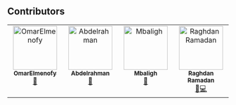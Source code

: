 ## Contributors

<!-- ALL-CONTRIBUTORS-LIST:START - Do not remove or modify this section -->
<!-- prettier-ignore-start -->
<!-- markdownlint-disable -->
<table>
  <tbody>
    <tr>
      <td align="center" valign="top" width="14.28%"><a href="https://github.com/OmarElmenofy"><img src="https://avatars.githubusercontent.com/u/144100276?v=4?s=100" width="100px;" alt="OmarElmenofy"/><br /><sub><b>OmarElmenofy</b></sub></a><br /><a href="#data-OmarElmenofy" title="Design">🎨</a></td>
      <td align="center" valign="top" width="14.28%"><a href="https://github.com/Boda1515"><img src="https://avatars.githubusercontent.com/u/132951877?v=4?s=100" width="100px;" alt="Abdelrahman"/><br /><sub><b>Abdelrahman</b></sub></a><br /><a href="#design-Boda1515" title="Data">🔣</a></td>
      <td align="center" valign="top" width="14.28%"><a href="https://github.com/Mbaligh"><img src="https://avatars.githubusercontent.com/u/186023899?v=4?s=100" width="100px;" alt="Mbaligh"/><br /><sub><b>Mbaligh</b></sub></a><br /><a href="#doc-Mbaligh" title="Documentation">📖</a></td>
      <td align="center" valign="top" width="14.28%"><a href="https://github.com/ragdan-ramadan-852752223"><img src="https://avatars.githubusercontent.com/u/111773709?v=4?s=100" width="100px;" alt="Raghdan Ramadan"/><br /><sub><b>Raghdan Ramadan</b></sub></a><br /><a href="#data-RAGHDANN" title="Data">🔣💻</a></td>
    </tr>
  </tbody>
</table>

<!-- markdownlint-restore -->
<!-- prettier-ignore-end -->

<!-- ALL-CONTRIBUTORS-LIST:END -->
